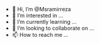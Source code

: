 - 👋 Hi, I’m @Msramirreza
- 👀 I’m interested in ...
- 🌱 I’m currently learning ...
- 💞️ I’m looking to collaborate on ...
- 📫 How to reach me ...

<!---
Msramirreza/Msramirreza is a ✨ special ✨ repository because its `README.md` (this file) appears on your GitHub profile.
You can click the Preview link to take a look at your changes.
--->
